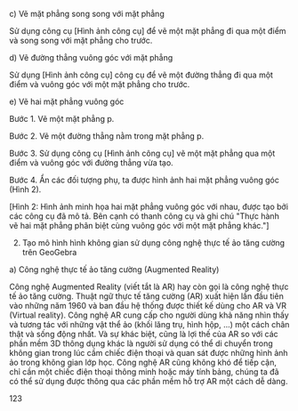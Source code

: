 c) Vẽ mặt phẳng song song với mặt phẳng

Sử dụng công cụ [Hình ảnh công cụ] để vẽ một mặt phẳng đi qua một điểm và song song với mặt phẳng cho trước.

d) Vẽ đường thẳng vuông góc với mặt phẳng

Sử dụng [Hình ảnh công cụ] công cụ để vẽ một đường thẳng đi qua một điểm và vuông góc với một mặt phẳng cho trước.

e) Vẽ hai mặt phẳng vuông góc

Bước 1. Vẽ một mặt phẳng p.

Bước 2. Vẽ một đường thẳng nằm trong mặt phẳng p.

Bước 3. Sử dụng công cụ [Hình ảnh công cụ] vẽ một mặt phẳng qua một điểm và vuông góc với đường thẳng vừa tạo.

Bước 4. Ẩn các đối tượng phụ, ta được hình ảnh hai mặt phẳng vuông góc (Hình 2).

[Hình 2: Hình ảnh minh họa hai mặt phẳng vuông góc với nhau, được tạo bởi các công cụ đã mô tả. Bên cạnh có thanh công cụ và ghi chú "Thực hành vẽ hai mặt phẳng phân biệt cùng vuông góc với một mặt phẳng khác."]

2. Tạo mô hình hình không gian sử dụng công nghệ thực tế ảo tăng cường trên GeoGebra

a) Công nghệ thực tế ảo tăng cường (Augmented Reality)

Công nghệ Augmented Reality (viết tắt là AR) hay còn gọi là công nghệ thực tế ảo tăng cường. Thuật ngữ thực tế tăng cường (AR) xuất hiện lần đầu tiên vào những năm 1960 và ban đầu hệ thống được thiết kế dùng cho AR và VR (Virtual reality). Công nghệ AR cung cấp cho người dùng khả năng nhìn thấy và tương tác với những vật thể ảo (khối lăng trụ, hình hộp, ...) một cách chân thật và sống động nhất. Và sự khác biệt, cũng là lợi thế của AR so với các phần mềm 3D thông dụng khác là người sử dụng có thể di chuyển trong không gian trong lúc cầm chiếc điện thoại và quan sát được những hình ảnh ảo trong không gian lớp học. Công nghệ AR cũng không khó để tiếp cận, chỉ cần một chiếc điện thoại thông minh hoặc máy tính bảng, chúng ta đã có thể sử dụng được thông qua các phần mềm hỗ trợ AR một cách dễ dàng.

123